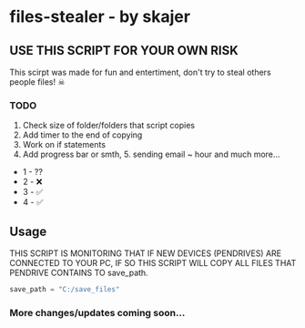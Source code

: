# files-stealer - by skajer


## **USE THIS SCRIPT FOR YOUR OWN RISK**

This scirpt was made for fun and entertiment, don't try to steal others people files! ☠


### **TODO**
1. Check size of folder/folders that script copies
2. Add timer to the end of copying
3. Work on if statements
4. Add progress bar or smth, 5. sending email ~ hour and much more...

* 1 - ?? 
* 2 - ❌
* 3 - ✅
* 4 - ✅

## **Usage** ##
THIS SCRIPT IS MONITORING THAT IF NEW DEVICES (PENDRIVES) ARE CONNECTED TO YOUR PC, IF SO THIS SCRIPT WILL COPY ALL FILES THAT PENDRIVE CONTAINS TO save_path.


```python
save_path = "C:/save_files"
```




### More changes/updates coming soon... 
